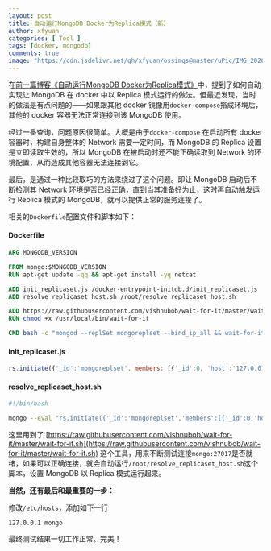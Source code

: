 ```yaml
---
layout: post
title: 自动运行MongoDB Docker为Replica模式（新）
author: xfyuan
categories: [ Tool ]
tags: [docker, mongodb]
comments: true
image: "https://cdn.jsdelivr.net/gh/xfyuan/ossimgs@master/uPic/IMG_20201107_133102.jpg"
---
```


在[前一篇博客《自动运行MongoDB Docker为Replica模式》](https://xfyuan.github.io/2020/09/auto-run-mongodb-docker-in-replica-mode/)中，提到了如何自动实现让 MongoDB 在 docker 中以 Replica 模式运行的做法。但最近发现，当时的做法是有点问题的——如果跟其他 docker 镜像用`docker-compose`搭成环境后，其他的 docker 容器无法正常连接到该 MongoDB 使用。

经过一番查询，问题原因很简单。大概是由于`docker-compose` 在启动所有 docker 容器时，构建自身整体的 Network 需要一定时间，而 MongoDB 的 Replica 设置是立即读取生效的，所以 MongoDB 在被启动时还不能正确读取到 Network 的环境配置，从而造成其他容器无法连接到它。

最后，是通过一种比较取巧的方法来绕过了这个问题。即让 MongoDB 启动后不断检测其 Network 环境是否已经正确，直到当其准备好为止，这时再自动触发运行 Replica 模式的 MongoDB，就可以提供正常的服务连接了。

相关的`Dockerfile`配置文件和脚本如下：

#### Dockerfile

```dockerfile
ARG MONGODB_VERSION

FROM mongo:$MONGODB_VERSION
RUN apt-get update -qq && apt-get install -yq netcat

ADD init_replicaset.js /docker-entrypoint-initdb.d/init_replicaset.js
ADD resolve_replicaset_host.sh /root/resolve_replicaset_host.sh

ADD https://raw.githubusercontent.com/vishnubob/wait-for-it/master/wait-for-it.sh /usr/local/bin/wait-for-it
RUN chmod +x /usr/local/bin/wait-for-it

CMD bash -c "mongod --replSet mongoreplset --bind_ip_all && wait-for-it -t 0 mongo:27017 -- /root/resolve_replicaset_host.sh"
```

#### init_replicaset.js

```js
rs.initiate({'_id':'mongoreplset', members: [{'_id':0, 'host':'127.0.0.1:27017'}]});
```

#### resolve_replicaset_host.sh

```bash
#!/bin/bash

mongo --eval "rs.initiate({'_id':'mongoreplset','members':[{'_id':0,'host':'mongo:27017'}]})"
```

这里用到了 [https://raw.githubusercontent.com/vishnubob/wait-for-it/master/wait-for-it.sh](https://raw.githubusercontent.com/vishnubob/wait-for-it/master/wait-for-it.sh) 这个工具，用来不断测试连接`mongo:27017`是否就绪，如果可以正确连接，就会自动运行`/root/resolve_replicaset_host.sh`这个脚本，设置 MongoDB 以 Replica 模式运行起来。

**当然，还有最后和最重要的一步：**

修改`/etc/hosts`，添加如下一行

```
127.0.0.1 mongo
```

最终测试结果一切工作正常。完美！
